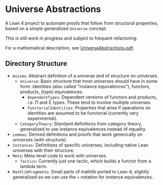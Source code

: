 # Universe Abstractions

A Lean 4 project to automate proofs that follow from structural properties, based on a simple generalized `Universe` concept.

This is still work in progress and subject to frequent refactoring.

For a mathematical description, see [UniverseAbstractions.pdf](Doc/UniverseAbstractions.pdf).

## Directory Structure

* `Axioms`: Abstract definition of a universe and of structure on universes.
  * `Universe`: Basic structure that most universes should have in some form: identities (also called "instance equivalences"), functors, products, (type) equivalences.
    * `DependentTypes`: Dependent versions of functors and products, i.e. Π and Σ types. These tend to involve multiple universes.
    * `FunctorialIdentities`: Properties that arise if operations on identities are assumed to be functorial (currently very experimental).
  * `CategoryTheory`: Standard definitions from category theory, generalized to use instance equivalences instead of equality.
* `Lemmas`: Derived definitions and proofs that work generically on universes (with structure).
* `Instances`: Definitions of specific universes, including native Lean universes with their structure.
* `Meta`: Meta-level code to work with universes.
  * `Tactics`: Currently just one tactic, which builds a functor from a lambda term.
* `MathlibFragments`: Small parts of mathlib ported to Lean 4; slightly generalized so we can use the `≃` notation for instance equivalences.
